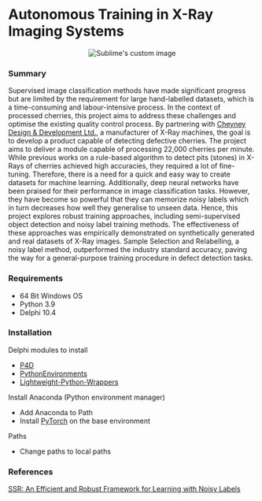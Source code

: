 # Autonomous Training in X-Ray Imaging Systems



<p align="center">
  <img src="https://github.com/nczarli/autonomous-training-xray/assets/58233641/7cd06be2-b0a6-4084-b838-05769dc9d582" alt="Sublime's custom image"/>
</p>

### Summary
Supervised image classification methods have made significant progress but are limited by the requirement for large hand-labelled datasets, which is a time-consuming and labour-intensive process. In the context of processed cherries, this project aims to address these challenges and optimise the existing quality control process. By partnering with [Cheyney Design \& Development Ltd.](https://sapphire-inspection.com/cheyney-design/), a manufacturer of X-Ray machines, the goal is to develop a product capable of detecting defective cherries. The project aims to deliver a module capable of processing 22,000 cherries per minute. While previous works on a rule-based algorithm to detect pits (stones) in X-Rays of cherries achieved high accuracies, they required a lot of fine-tuning. Therefore, there is a need for a quick and easy way to create datasets for machine learning. Additionally, deep neural networks have been praised for their performance in image classification tasks. However, they have become so powerful that they can memorize noisy labels which in turn decreases how well they generalise to unseen data. Hence, this project explores robust training approaches, including semi-supervised object detection and noisy label training methods. The effectiveness of these approaches was empirically demonstrated on synthetically generated and real datasets of X-Ray images. Sample Selection and Relabelling, a noisy label method, outperformed the industry standard accuracy, paving the way for a general-purpose training procedure in defect detection tasks.

### Requirements
- 64 Bit Windows OS
- Python 3.9
- Delphi 10.4

### Installation
Delphi modules to install
- [P4D](https://github.com/pyscripter/python4delphi)
- [PythonEnvironments](https://github.com/Embarcadero/PythonEnviroments)
- [Lightweight-Python-Wrappers](https://github.com/Embarcadero/Lightweight-Python-Wrappers)

Install Anaconda (Python environment manager)

- Add Anaconda to Path
- Install [PyTorch](https://pytorch.org/get-started/locally/) on the base environment

Paths
- Change paths to local paths

### References
[SSR: An Efficient and Robust Framework for Learning with Noisy Labels](https://arxiv.org/abs/2111.11288)
